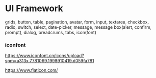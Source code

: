 # UI Framework

grids, button, table, pagination, avatar, form, input, textarea, checkbox, radio, switch, select, date-picker, message, message box(alert, confirm, prompt), dialog, breadcrums, tabs, icon(font)

### iconfont

https://www.iconfont.cn/icons/upload?spm=a313x.7781069.1998910419.d059fa781

https://www.flaticon.com/

